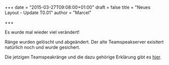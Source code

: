 +++
date = "2015-03-27T09:08:00+01:00"
draft = false
title = "Neues Layout - Update T0.01"
author = "Marcel"

+++
<p>Es wurde mal wieder viel ver&auml;ndert!</p>
<p>R&auml;nge wurden gel&ouml;scht und abge&auml;ndert. Der alte Teamspeakserver exisitert nat&uuml;rlich noch und wurde gesichert.</p>
<p>Die jetzigen Teamspeakr&auml;nge und die dazu geh&ouml;rige Erkl&auml;rung gibt es <a href="https://ts.teamtt.de/overview/ranks.html">hier</a>.</p>
